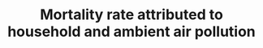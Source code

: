 ---
goal_meta_link_page: 35
indicator_name: Mortality  rate  attributed  to  household  and  ambient  air  pollution
target: >-
  By  2030,  substantially  reduce  the  number  of  deaths  and  illnesses  from  hazardous  chemicals  and  air,  water  and  soil  pollution  and  contamination.
source_title: null
source_notes: null
published: true  

title: Mortality  rate  attributed  to  household  and  ambient  air  pollution
permalink: /3-9-1/
sdg_goal: 3
layout: indicator
indicator: 3.9.1
indicator_variable: null
graph: null
graph_type_description: null
graph_status_notes: unk
variable_description: null
variable_notes: null
un_designated_tier: '1'
un_custodial_agency: "WHO  (Partnering  Agencies:  UNEP)"
target_id: '3.9'
has_metadata: false
goal_meta_link: 'http://unstats.un.org/sdgs/files/metadata-compilation/Metadata-Goal-3.pdf'
---